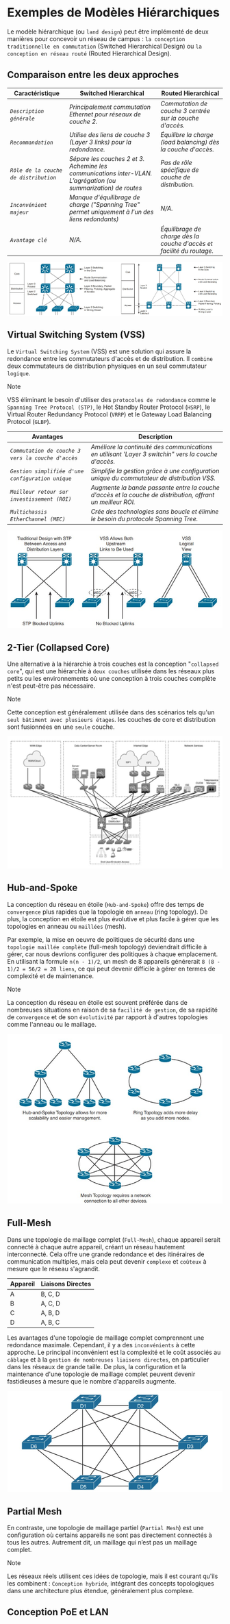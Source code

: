 # Exemples de Modèles Hiérarchiques

Le modèle hiérarchique (ou `land design`) peut être implémenté de deux manières pour concevoir un réseau de campus : `la conception traditionnelle en commutation` (Switched Hierarchical Design) ou `la conception en réseau routé` (Routed Hierarchical Design).

## Comparaison entre les deux approches 

Caractéristique | Switched Hierarchical | Routed Hierarchical
-----           | ----                      | ----             
*`Description générale`* | *Principalement commutation Ethernet pour réseaux de couche 2.* | *Commutation de couche 3 centrée sur la couche d'accès.*
*`Recommandation`* | *Utilise des liens de couche 3 (Layer 3 links) pour la redondance.* | *Équilibre la charge (load balancing) dès la couche d'accès.*
*`Rôle de la couche de distribution`* | *Sépare les couches 2 et 3. Achemine les communications inter-VLAN. L’agrégation (ou summarization) de routes* | *Pas de rôle spécifique de couche de distribution.*
*`Inconvénient majeur`* | *Manque d'équilibrage de charge ("Spanning Tree" permet uniquement à l'un des liens redondants)* | *N/A.*
*`Avantage clé`* | *N/A.* | *Équilibrage de charge dès la couche d'accès et facilité du routage.*

![switched hierarchical](images/switchedhierarchical.jpg)

## Virtual Switching System (VSS)

Le `Virtual Switching System` (VSS) est une solution qui assure la redondance entre les commutateurs d'accès et de distribution. Il `combine` deux commutateurs de distribution physiques en un seul commutateur `logique`.

> [!NOTE] 
> VSS éliminant le besoin d'utiliser des `protocoles de redondance` comme le `Spanning Tree Protocol (STP)`, le Hot Standby Router Protocol (`HSRP`), le Virtual Router Redundancy Protocol (`VRRP`) et le Gateway Load Balancing Protocol (`GLBP`).

Avantages | Description
-----           | ----            
*`Commutation de couche 3 vers la couche d'accès`* | *Améliore la continuité des communications en utilisant 'Layer 3 switchin" vers la couche d'accès.* 
*`Gestion simplifiée d'une configuration unique`* | *Simplifie la gestion grâce à une configuration unique du commutateur de distribution VSS.*
*`Meilleur retour sur investissement (ROI)`* | *Augmente la bande passante entre la couche d'accès et la couche de distribution, offrant un meilleur ROI.*
*`Multichassis EtherChannel (MEC)`* | *Crée des technologies sans boucle et élimine le besoin du protocole Spanning Tree.*

![switched hierarchical](images/vss.jpg)

## 2-Tier (Collapsed Core)

Une alternative à la hiérarchie à trois couches est la conception "`collapsed core`", qui est une hiérarchie à `deux couches` utilisée dans les réseaux plus petits ou les environnements où une conception à trois couches complète n'est peut-être pas nécessaire.

> [!NOTE] 
> Cette conception est généralement utilisée dans des scénarios tels qu'un `seul bâtiment avec plusieurs étages`. les couches de core et distribution sont fusionnées en une `seule` couche.

![switched hierarchical](images/modulardesignscalability.jpg)

## Hub-and-Spoke

La conception du réseau en étoile (`Hub-and-Spoke`) offre des temps de `convergence` plus rapides que la topologie en `anneau` (ring topology). De plus, la conception en étoile est plus évolutive et plus facile à gérer que les topologies en anneau ou `maillées` (mesh). 

Par exemple, la mise en oeuvre de politiques de sécurité dans une `topologie maillée complète` (full-mesh topology) deviendrait difficile à gérer, car nous devrions configurer des politiques à chaque emplacement. En utilisant la formule `n(n - 1)/2`, un mesh de 8 appareils générerait `8 (8 - 1)/2 = 56/2 = 28 liens`, ce qui peut devenir difficile à gérer en termes de complexité et de maintenance.

> [!NOTE] 
> La conception du réseau en étoile est souvent préférée dans de nombreuses situations en raison de sa `facilité de gestion`, de sa rapidité de `convergence` et de son `évolutivité` par rapport à d'autres topologies comme l'anneau ou le maillage.

![switched hierarchical](images/designs.jpg)

## Full-Mesh

Dans une topologie de maillage complet (`Full-Mesh`), chaque appareil serait connecté à chaque autre appareil, créant un réseau hautement interconnecté. Cela offre une grande redondance et des itinéraires de communication multiples, mais cela peut devenir `complexe` et `coûteux` à mesure que le réseau s'agrandit.

 Appareil | Liaisons Directes 
---------|-------------------
    A    | B, C, D          
    B    | A, C, D          
    C    | A, B, D          
    D    | A, B, C          

Les avantages d'une topologie de maillage complet comprennent une redondance maximale. Cependant, il y a des `inconvénients` à cette approche. Le principal inconvénient est la complexité et le coût associés au `câblage` et à la `gestion de nombreuses liaisons directes`, en particulier dans les réseaux de grande taille. De plus, la configuration et la maintenance d'une topologie de maillage complet peuvent devenir fastidieuses à mesure que le nombre d'appareils augmente.

![switched hierarchical](images/fullmesh.jpg)

## Partial Mesh

En contraste, une topologie de maillage partiel (`Partial Mesh`) est une configuration où certains appareils ne sont pas directement connectés à tous les autres. Autrement dit, un maillage qui n’est pas un maillage complet.

> [!NOTE] 
> Les réseaux réels utilisent ces idées de topologie, mais il est courant qu'ils les combinent : `Conception hybride`, intégrant des concepts topologiques dans une architecture plus étendue, généralement plus complexe.

## Conception PoE et LAN